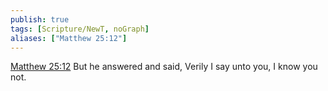 ```yaml
---
publish: true
tags: [Scripture/NewT, noGraph]
aliases: ["Matthew 25:12"]
---
```

[Matthew 25:12](https://churchofjesuschrist.org/study/scriptures/nt/matt/25?lang=eng&id=p12#p12) But he answered and said, Verily I say unto you, I know you not.
